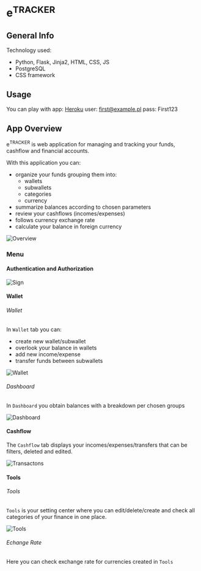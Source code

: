 # e<sup>TRACKER</sup>  


## General Info

Technology used:
* Python, Flask, Jinja2, HTML, CSS, JS
* PostgreSQL
* CSS framework


## Usage

You can play with app: [Heroku](https://exp-tracker-cash.herokuapp.com/)
user: first@example.pl
pass: First123


## App Overview

e<sup>TRACKER</sup> is web application for managing and tracking your funds, cashflow and financial accounts.

With this application you can:
* organize your funds grouping them into:
    * wallets
    * subwallets
    * categories
    * currency
* summarize balances according to chosen parameters
* review your cashflows (incomes/expenses)
* follows currency exchange rate
* calculate your balance in foreign currency  

![Overview](./docs/overview.gif)

### Menu

#### Authentication and Authorization
![Sign](./docs/overview_sign.gif)

#### Wallet

###### Wallet
In `Wallet` tab you can:  

* create new wallet/subwallet
* overlook your balance in wallets
* add new income/expense
* transfer funds between subwallets

![Wallet](./docs/overview_wallet.gif)


###### Dashboard
In `Dashboard` you obtain balances with a breakdown per chosen groups

![Dashboard](./docs/overview_dashboard.gif)

#### Cashflow
The `Cashflow` tab displays your incomes/expenses/transfers that can be filters, deleted and edited.

![Transactons](./docs/overview_cashflow.gif)


#### Tools

###### Tools
`Tools` is your setting center where you can edit/delete/create and check all categories of your finance in one place.

![Tools](./docs/overview_tools.gif)


###### Echange Rate
Here you can check exchange rate for currencies created in `Tools`
